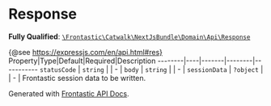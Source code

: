 #  Response

**Fully Qualified**: [`\Frontastic\Catwalk\NextJsBundle\Domain\Api\Response`](../../../../../src/php/NextJsBundle/Domain/Api/Response.php)

{@see https://expressjs.com/en/api.html#res}
Property|Type|Default|Required|Description
--------|----|-------|--------|-----------
`statusCode` | `string` |  | - | 
`body` | `string` |  | - | 
`sessionData` | `?object` |  | - | Frontastic session data to be written.

Generated with [Frontastic API Docs](https://github.com/FrontasticGmbH/apidocs).
